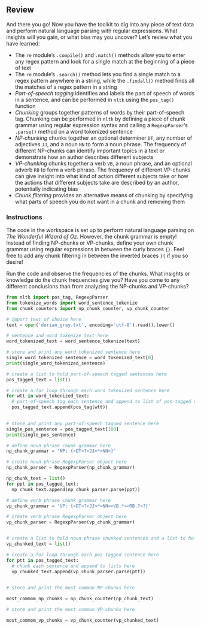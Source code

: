 ## Review

And there you go! Now you have the toolkit to dig into any piece of text data and perform natural language parsing with regular expressions. What insights will you gain, or what bias may you uncover? Let’s review what you have learned:

- The `re` module’s `.compile()` and `.match()` methods allow you to enter any regex pattern and look for a single match at the beginning of a piece of text
- The `re` module’s `.search()` method lets you find a single match to a regex pattern anywhere in a string, while the `.findall()` method finds all the matches of a regex pattern in a string
- *Part-of-speech tagging* identifies and labels the part of speech of words in a sentence, and can be performed in `nltk` using the `pos_tag()` function
- *Chunking* groups together patterns of words by their part-of-speech tag. Chunking can be performed in `nltk` by defining a piece of chunk grammar using regular expression syntax and calling a `RegexpParser`‘s `.parse()` method on a word tokenized sentence
- *NP-chunking* chunks together an optional determiner `DT`, any number of adjectives `JJ`, and a noun `NN` to form a noun phrase. The frequency of different NP-chunks can identify important topics in a text or demonstrate how an author describes different subjects
- *VP-chunking* chunks together a verb `VB`, a noun phrase, and an optional adverb `RB` to form a verb phrase. The frequency of different VP-chunks can give insight into what kind of action different subjects take or how the actions that different subjects take are described by an author, potentially indicating bias
- *Chunk filtering* provides an alternative means of chunking by specifying what parts of speech you do not want in a chunk and removing them



### Instructions

The code in the workspace is set up to perform natural language parsing on *The Wonderful Wizard of Oz*. However, the chunk grammar is empty! Instead of finding NP-chunks or VP-chunks, define your own chunk grammar using regular expressions in between the curly braces `{}`. Feel free to add any chunk filtering in between the inverted braces `}{` if you so desire!

Run the code and observe the frequencies of the chunks. What insights or knowledge do the chunk frequencies give you? Have you come to any different conclusions than from analyzing the NP-chunks and VP-chunks?



```PYTHON
from nltk import pos_tag, RegexpParser
from tokenize_words import word_sentence_tokenize
from chunk_counters import np_chunk_counter, vp_chunk_counter

# import text of choice here
text = open('dorian_gray.txt', encoding='utf-8').read().lower()

# sentence and word tokenize text here
word_tokenized_text = word_sentence_tokenize(text)

# store and print any word tokenized sentence here
single_word_tokenized_sentence = word_tokenized_text[0]
print(single_word_tokenized_sentence)

# create a list to hold part-of-speech tagged sentences here
pos_tagged_text = list()

# create a for loop through each word tokenized sentence here
for wtt in word_tokenized_text:
  # part-of-speech tag each sentence and append to list of pos-tagged sentences here
  pos_tagged_text.append(pos_tag(wtt))
  

# store and print any part-of-speech tagged sentence here
single_pos_sentence = pos_tagged_text[100]
print(single_pos_sentence)

# define noun phrase chunk grammar here
np_chunk_grammar = 'NP: {<DT>?<JJ>*<NN>}'

# create noun phrase RegexpParser object here
np_chunk_parser = RegexpParser(np_chunk_grammar)

np_chunk_text = list()
for ppt in pos_tagged_text:
  np_chunk_text.append(np_chunk_parser.parse(ppt))

# define verb phrase chunk grammar here
vp_chunk_grammar = 'VP: {<DT>?<JJ>*<NN><VB.*><RB.?>?}'

# create verb phrase RegexpParser object here
vp_chunk_parser = RegexpParser(vp_chunk_grammar)


# create a list to hold noun phrase chunked sentences and a list to hold verb phrase chunked sentences here
vp_chunked_text = list()

# create a for loop through each pos-tagged sentence here
for ptt in pos_tagged_text: 
  # chunk each sentence and append to lists here
  vp_chunked_text.append(vp_chunk_parser.parse(ptt))
  

# store and print the most common NP-chunks here

most_commom_np_chunks = np_chunk_counter(np_chunk_text)

# store and print the most common VP-chunks here

most_commom_vp_chunks = vp_chunk_counter(vp_chunked_text)

```

